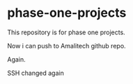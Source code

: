 # phase-one-projects
This repository is for phase one projects.

Now i can push to Amalitech github repo.

Again.

SSH changed again